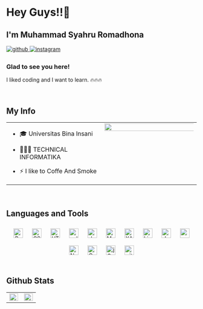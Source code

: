 <div id="##">
<h1>Hey Guys!!👋</h1>
<h2>I'm Muhammad Syahru Romadhona </h2>
</div>
  
<a href="https://github.com/syhru" target="_blank">
<img src=https://img.shields.io/badge/github-%2324292e.svg?&style=for-the-badge&logo=github&logoColor=white alt=github style="margin-bottom: 5px;" />
</a>
<a href="https://www.instagram.com/syhru_arr/" target="_blank">
<img src=https://img.shields.io/badge/instagram-%23000000.svg?&style=for-the-badge&logo=instagram&logoColor=white alt=instagram style="margin-bottom: 5px;" />
</a>

  
  ### Glad to see you here!  
I liked coding and I want to learn. 🔥🔥🔥  
  
<br/>  
  
  ## My Info  
<table><tr><td valign="top" width="50%">
 
  - 🎓 Universitas Bina Insani  
  
  - 👨🏻‍💻 TECHNICAL INFORMATIKA
  
  - ⚡ I like to Coffe And Smoke 
</td><td valign="top" width="50%">
<div align="center">

<img src="https://media.giphy.com/media/4ilFRqgbzbx4c/giphy.gif" align="center" style="width: 800%" />
</div>  
</td></tr></table>  
<br/>  
  
  ## Languages and Tools  
<div align="center">  
<img style="margin: 10px" src="https://profilinator.rishav.dev/skills-assets/bootstrap-plain.svg" alt="Bootstrap" height="25" />  
<img style="margin: 10px" src="https://profilinator.rishav.dev/skills-assets/css3-original-wordmark.svg" alt="CSS3" height="25" />  
<img style="margin: 10px" src="https://profilinator.rishav.dev/skills-assets/html5-original-wordmark.svg" alt="HTML5" height="25" />  
<img style="margin: 10px" src="https://profilinator.rishav.dev/skills-assets/cplusplus-original.svg" alt="cplusplus" height="25" />
<img style="margin: 10px" src="https://profilinator.rishav.dev/skills-assets/java-original-wordmark.svg" alt="Java" height="25" />  
<img style="margin: 10px" src="https://profilinator.rishav.dev/skills-assets/mysql-original-wordmark.svg" alt="MySQL" height="25" />  
<img style="margin: 10px" src="https://profilinator.rishav.dev/skills-assets/xampp.png" alt="XAMPP" height="25" />  
<img style="margin: 10px" src="https://profilinator.rishav.dev/skills-assets/linux-original.svg" alt="Linux" height="25" />  
<img style="margin: 10px" src="https://profilinator.rishav.dev/skills-assets/javascript-original.svg" alt="JavaScript" height="25" /> 
<img style="margin: 10px" src="https://profilinator.rishav.dev/skills-assets/mysql-original-wordmark.svg" alt="mysql" height="25" /> 
<img style="margin: 10px" src="https://profilinator.rishav.dev/skills-assets/nestjs.svg" alt="NestJs" height="25" /> 
<img style="margin: 10px" src="https://profilinator.rishav.dev/skills-assets/codeigniter.svg" alt="CodeIgniter" height="25" />  
<img style="margin: 10px" src="https://profilinator.rishav.dev/skills-assets/jquery.png" alt="jQuery" height="25" />  
<img style="margin: 10px" src="https://profilinator.rishav.dev/skills-assets/git-scm-icon.svg" alt="git" height="25" />  



</div>  

<br/>  
  
  ## Github Stats  
<table><tr><td valign="top" width="50%">

<img src="https://github-readme-stats.vercel.app/api?username=syhru&show_icons=true&count_private=true&hide_border=true" align="left" style="width: 100%" />
</td><td valign="top" width="50%">
<img src="https://github-readme-stats.vercel.app/api/top-langs/?username=syhru&hide_border=true&layout=compact" align="left" style="width: 100%" />
</td></tr></table>  
<br/>  
  
<br/>  
  
<br/>  
<br />
